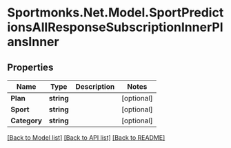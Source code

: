 # Sportmonks.Net.Model.SportPredictionsAllResponseSubscriptionInnerPlansInner

## Properties

Name | Type | Description | Notes
------------ | ------------- | ------------- | -------------
**Plan** | **string** |  | [optional] 
**Sport** | **string** |  | [optional] 
**Category** | **string** |  | [optional] 

[[Back to Model list]](../README.md#documentation-for-models) [[Back to API list]](../README.md#documentation-for-api-endpoints) [[Back to README]](../README.md)

